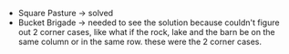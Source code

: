 - Square Pasture -> solved
- Bucket Brigade -> needed to see the solution because couldn't figure out 2 corner cases, like what if the rock, lake and the barn be on the same column or in the same row. these were the 2 corner cases.
